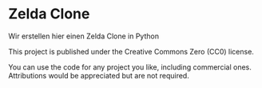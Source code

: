 # Zelda Clone
Wir erstellen hier einen Zelda Clone in Python

This project is published under the Creative Commons Zero (CC0) license.

You can use the code for any project you like, including commercial ones. Attributions would be appreciated but are not required.
